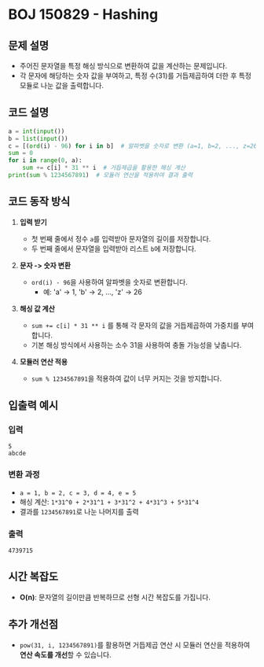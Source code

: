 # BOJ 150829 - Hashing

## 문제 설명
- 주어진 문자열을 특정 해싱 방식으로 변환하여 값을 계산하는 문제입니다.
- 각 문자에 해당하는 숫자 값을 부여하고, 특정 수(31)를 거듭제곱하여 더한 후 특정 모듈로 나눈 값을 출력합니다.

## 코드 설명
```python
a = int(input())
b = list(input())
c = [(ord(i) - 96) for i in b]  # 알파벳을 숫자로 변환 (a=1, b=2, ..., z=26)
sum = 0
for i in range(0, a):
    sum += c[i] * 31 ** i  # 거듭제곱을 활용한 해싱 계산
print(sum % 1234567891)  # 모듈러 연산을 적용하여 결과 출력
```

## 코드 동작 방식
1. **입력 받기**
   - 첫 번째 줄에서 정수 `a`를 입력받아 문자열의 길이를 저장합니다.
   - 두 번째 줄에서 문자열을 입력받아 리스트 `b`에 저장합니다.

2. **문자 -> 숫자 변환**
   - `ord(i) - 96`을 사용하여 알파벳을 숫자로 변환합니다.
     - 예: 'a' -> 1, 'b' -> 2, ..., 'z' -> 26

3. **해싱 값 계산**
   - `sum += c[i] * 31 ** i` 를 통해 각 문자의 값을 거듭제곱하여 가중치를 부여합니다.
   - 기본 해싱 방식에서 사용하는 소수 31을 사용하여 충돌 가능성을 낮춥니다.

4. **모듈러 연산 적용**
   - `sum % 1234567891`을 적용하여 값이 너무 커지는 것을 방지합니다.

## 입출력 예시
### 입력
```
5
abcde
```
### 변환 과정
- `a = 1, b = 2, c = 3, d = 4, e = 5`
- 해싱 계산: `1*31^0 + 2*31^1 + 3*31^2 + 4*31^3 + 5*31^4`
- 결과를 `1234567891`로 나눈 나머지를 출력

### 출력
```
4739715
```

## 시간 복잡도
- **O(n)**: 문자열의 길이만큼 반복하므로 선형 시간 복잡도를 가집니다.

## 추가 개선점
- `pow(31, i, 1234567891)`를 활용하면 거듭제곱 연산 시 모듈러 연산을 적용하여 **연산 속도를 개선**할 수 있습니다.

